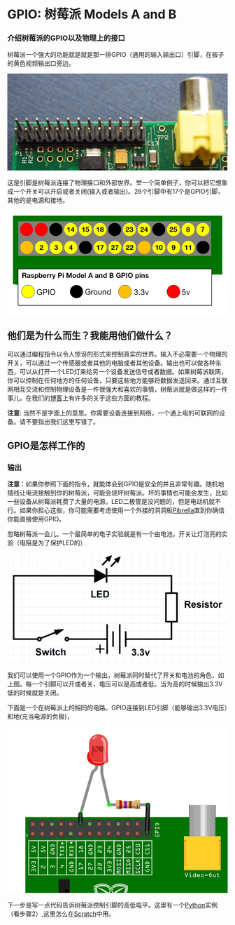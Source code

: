 # GPIO: 树莓派 Models A and B

### 介绍树莓派的GPIO以及物理上的接口

树莓派一个强大的功能就是就是那一排GPIO（通用的输入输出口）引脚，在板子的黄色视频输出口旁边。

![GPIO pins](images/gpio-pins.jpg)

这是引脚是树莓派连接了物理接口和外部世界。举一个简单例子，你可以把它想象成一个开关可以开启或者关闭(输入或者输出)。26个引脚中有17个是GPIO引脚，其他的是电源和接地。

![GPIO layout](images/a-and-b-gpio-numbers.png)

## 他们是为什么而生？我能用他们做什么？

可以通过编程指令以令人惊讶的形式来控制真实的世界。输入不必需要一个物理的开关，可以通过一个传感器或者其他的电脑或者其他设备。输出也可以做各种东西，可以从打开一个LED灯来给另一个设备发送信号或者数据。如果树莓派联网，你可以控制在任何地方的任何设备，只要这些地方能够将数据发送回来。通过互联网相互交流和控制物理设备是一件很强大和喜欢的事情，树莓派就是做这样的一件事儿。在我们的[博客](http://www.raspberrypi.org/blog/)上有许多的关于这些方面的教程。

**注意**:  当然不是字面上的意思。你需要设备连接到网络，一个通上电的可联网的设备。请不要指出我们这里写错了。

## GPIO是怎样工作的

### 输出

**注意**：如果你参照下面的指令，就能体会到GPIO是安全的并且非常有趣。随机地插线让电流接触到你的树莓派，可能会烧坏树莓派。坏的事情也可能会发生，比如一些设备从树莓派耗费了大量的电源。LED二极管是没问题的，但是电动机就不行。如果你担心这些，你可能需要考虑使用一个外接的洞洞板[Pibrella](http://pibrella.com/)直到你确信你能直接使用GPIO。

忽略树莓派一会儿。一个最简单的电子实验就是有一个由电池，开关让灯泡亮的实验（电阻是为了保护LED的）

![简单电路](images/simple-circuit.png)

我们可以使用一个GPIO作为一个输出，树莓派同时替代了开关和电池的角色，如上图。每一个引脚可以开或者关，电压可以是高或者低。当为高的时候输出3.3V低的时候就是关闭。

下面是一个在树莓派上的相同的电路。GPIO连接到LED引脚（能够输出3.3V电压）和地(充当电源的负极)，

![GPIO wth LED](images/gpio-led.png)

下一步是写一点代码告诉树莓派控制引脚的高低电平。这里有一个[Python](http://www.raspberrypi.org/learning/quick-reaction-game/)实例（看步骤2）,这里怎么在[Scratch](http://www.raspberrypi.org/learning/robot-antenna/)中用。
